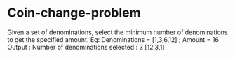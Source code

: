 # Coin-change-problem

Given a set of denominations, select the minimum number of denominations to get the specified amount. 
Eg: Denominations = [1,3,6,12] ; Amount = 16 
    Output : Number of denominations selected : 3 [12,3,1]

